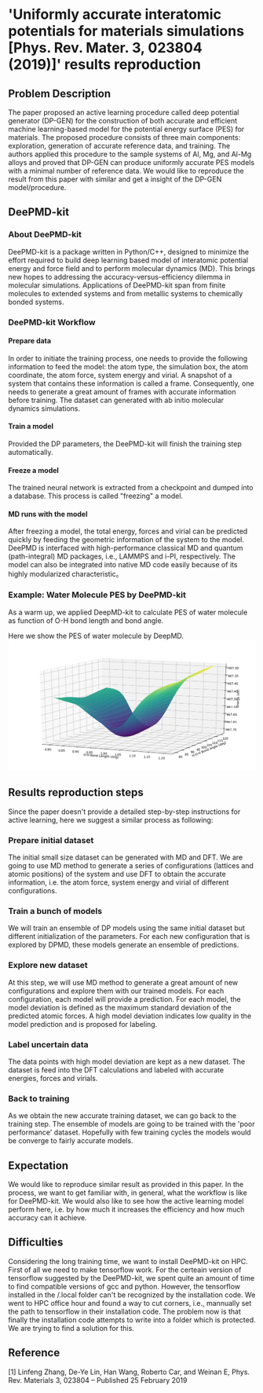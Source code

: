 # 'Uniformly accurate interatomic potentials for materials simulations [Phys. Rev. Mater. 3, 023804 (2019)]' results reproduction


## Problem Description

The paper proposed an active learning procedure called deep potential generator (DP-GEN) for the construction of both accurate and efficient machine learning-based model for the potential energy surface (PES) for materials. The proposed procedure consists of three main components: exploration, generation of accurate reference data, and training. The authors applied this procedure to the sample systems of Al, Mg, and Al-Mg alloys and proved that DP-GEN can produce uniformly accurate PES models with a minimal number of reference data. We would like to reproduce the result from this paper with similar and get a insight of the DP-GEN model/procedure.

## DeePMD-kit
### About DeePMD-kit
DeePMD-kit is a package written in Python/C++, designed to minimize the effort required to build deep learning based model of interatomic potential energy and force field and to perform molecular dynamics (MD). This brings new hopes to addressing the accuracy-versus-efficiency dilemma in molecular simulations. Applications of DeePMD-kit span from finite molecules to extended systems and from metallic systems to chemically bonded systems.

### DeePMD-kit Workflow
#### Prepare data
In order to initiate the training process, one needs to provide the following information to feed the model: the atom type, the simulation box, the atom coordinate, the atom force, system energy and virial. A snapshot of a system that contains these information is called a frame. Consequently, one needs to generate a great amount of frames with accurate information before training. The dataset can generated with ab initio molecular dynamics simulations.

#### Train a model
Provided the DP parameters, the DeePMD-kit will finish the training step automatically.

#### Freeze a model
The trained neural network is extracted from a checkpoint and dumped into a database. This process is called "freezing" a model. 

#### MD runs with the model
After freezing a model, the total energy, forces and virial can be predicted quickly by feeding the geometric information of the system to the model. DeePMD is interfaced with high-performance classical MD and quantum (path-integral) MD packages, i.e., LAMMPS and i-PI, respectively. The model can also be integrated into native MD code easily because of its highly modularized characteristic。
  

### Example: Water Molecule PES by DeePMD-kit
As a warm up, we applied DeepMD-kit to calculate PES of water molecule as function of O-H bond length and bond angle.
  
Here we show the PES of water molecule by DeepMD.
![](water.PNG)

## Results reproduction steps
Since the paper doesn't provide a detailed step-by-step instructions for active learning, here we suggest a similar process as following:

### Prepare initial dataset
The initial small size dataset can be generated with MD and DFT. We are going to use MD method to generate a series of configurations (lattices and atomic positions) of the system and use DFT to obtain the accurate information, i.e. the atom force, system energy and virial of different configurations. 

### Train a bunch of models
We will train an ensemble of DP models using the same initial dataset but different initialization of the parameters. For each new configuration that is explored by DPMD, these models generate an ensemble of predictions.

### Explore new dataset
At this step, we will use MD method to generate a great amount of new configurations and explore them with our trained models. For each configuration, each model will provide a prediction. For each model, the model deviation is defined as the maximum standard deviation of the predicted atomic forces. A high model deviation indicates low quality in the model prediction and is proposed for labeling. 

### Label uncertain data
The data points with high model deviation are kept as a new dataset. The dataset is feed into the DFT calculations and labeled with accurate energies, forces and virials.

### Back to training
As we obtain the new accurate training dataset, we can go back to the training step. The ensemble of models are going to be trained with the 'poor performance' dataset. Hopefully with few training cycles the models would be converge to fairly accurate models.

## Expectation
We would like to reproduce similar result as provided in this paper. In the process, we want to get familiar with, in general, what the workflow is like for DeePMD-kit. We would also like to see how the active learning model perform here, i.e. by how much it increases the efficiency and how much accuracy can it achieve.

## Difficulties
Considering the long training time, we want to install DeePMD-kit on HPC. First of all we need to make tensorflow work. For the certeain version of tensorflow suggested by the DeePMD-kit, we spent quite an amount of time to find compatible versions of gcc and python. However, the tensorflow installed in the /.local folder can't be recognized by the installation code. We went to HPC office hour and found a way to cut corners, i.e., mannually set the path to tensorflow in their installation code. The problem now is that finally the installation code attempts to write into a folder which is protected. We are trying to find a solution for this.

## Reference  
[1] Linfeng Zhang, De-Ye Lin, Han Wang, Roberto Car, and Weinan E, Phys. Rev. Materials 3, 023804 – Published 25 February 2019


